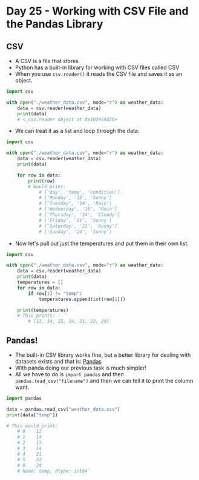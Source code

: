# Day 25 - Working with CSV File and the Pandas Library

## CSV
- A CSV is a file that stores
- Python has a built-in library for working with CSV files called CSV
- When you use `csv.reader()` it reads the CSV file and saves it as an object.
```python
import csv

with open("./weather_data.csv", mode="r") as weather_data:
    data = csv.reader(weather_data)
    print(data)
    # <_csv.reader object at 0x102959d20>
```
- We can treat it as a list and loop through the data:
```python
import csv

with open("./weather_data.csv", mode="r") as weather_data:
    data = csv.reader(weather_data)
    print(data)

    for row in data:
        print(row)
        # Would print:
            # ['day', 'temp', 'condition']
            # ['Monday', '12', 'Sunny']
            # ['Tuesday', '14', 'Rain']
            # ['Wednesday', '15', 'Rain']
            # ['Thursday', '14', 'Cloudy']
            # ['Friday', '21', 'Sunny']
            # ['Saturday', '22', 'Sunny']
            # ['Sunday', '24', 'Sunny']
```
- Now let's pull out just the temperatures and put them in their own list.
```python
import csv

with open("./weather_data.csv", mode="r") as weather_data:
    data = csv.reader(weather_data)
    print(data)
    temperatures = []
    for row in data:
        if row[1] != "temp":
            temperatures.append(int(row[1]))

    print(temperatures)
    # This prints:
        # [12, 14, 15, 14, 21, 22, 24]
```
## Pandas!
- The built-in CSV library works fine, but a better library for dealing with datasets exists and that is: [Pandas](https://pandas.pydata.org)
- With panda doing our previous task is much simpler!
- All we have to do is `import pandas` and then `pandas.read_csv("filename")` and then we can tell it to print the column want.
```python
import pandas

data = pandas.read_csv("weather_data.csv")
print(data["temp"])

# This would print:
    # 0    12
    # 1    14
    # 2    15
    # 3    14
    # 4    21
    # 5    22
    # 6    24
    # Name: temp, dtype: int64`
```